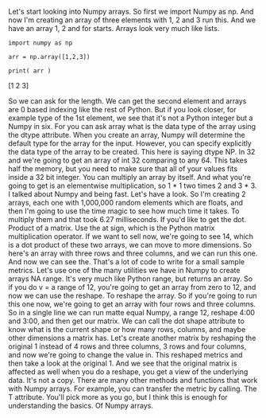 Let's start looking into Numpy arrays. So first we import Numpy as np. And now I'm creating an array of three elements with 1, 2 and 3 run this. And we have an array 1, 2 and for starts. Arrays look very much like lists.    

```
import numpy as np

arr = np.array([1,2,3])

print( arr )
```
[1 2 3]



So we can ask for the length. We can get the second element and arrays are 0 based indexing like the rest of Python. But if you look closer, for example type of the 1st element, we see that it's not a Python integer but a Numpy in six. For you can ask array what is the data type of the array using the dtype attribute. When you create an array, Numpy will determine the default type for the array for the input. However, you can specify explicitly the data type of the array to be created. This here is saying dtype NP. In 32 and we're going to get an array of int 32 comparing to any 64. This takes half the memory, but you need to make sure that all of your values fits inside a 32 bit integer. You can multiply an array by itself. And what you're going to get is an elementwise multiplication, so 1 * 1 two times 2 and 3 * 3. I talked about Numpy and being fast. Let's have a look. So I'm creating 2 arrays, each one with 1,000,000 random elements which are floats, and then I'm going to use the time magic to see how much time it takes. To multiply them and that took 6.27 milliseconds. If you'd like to get the dot. Product of a matrix. Use the at sign, which is the Python matrix multiplication operator. If we want to sell now, we're going to see 14, which is a dot product of these two arrays, we can move to more dimensions. So here's an array with three rows and three columns, and we can run this one. And now we can see the. That's a lot of code to write for a small sample metrics. Let's use one of the many utilities we have in Numpy to create arrays NA range. It's very much like Python range, but returns an array. So if you do v = a range of 12, you're going to get an array from zero to 12, and now we can use the reshape. To reshape the array. So if you're going to run this one now, we're going to get an array with four rows and three columns. So in a single line we can run matte equal Numpy, a range 12, reshape 4:00 and 3:00, and then get our matrix. We can call the dot shape attribute to know what is the current shape or how many rows, columns, and maybe other dimensions a matrix has. Let's create another matrix by reshaping the original 1 instead of 4 rows and three columns, 3 rows and four columns, and now we're going to change the value in. This reshaped metrics and then take a look at the original 1. And we see that the original matrix is affected as well when you do a reshape, you get a view of the underlying data. It's not a copy. There are many other methods and functions that work with Numpy arrays. For example, you can transfer the metric by calling. The T attribute. You'll pick more as you go, but I think this is enough for understanding the basics. Of Numpy arrays.
